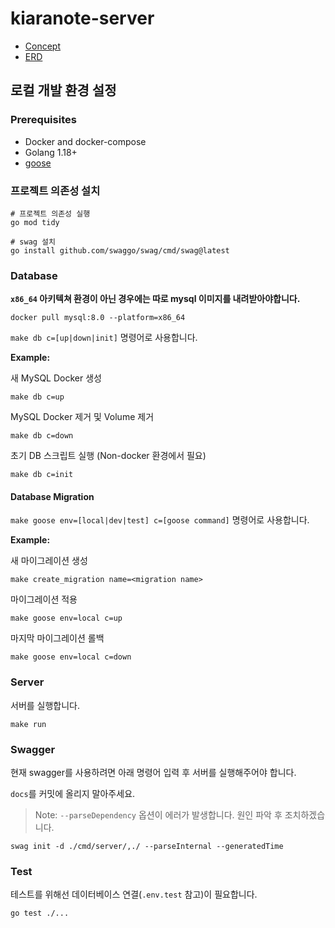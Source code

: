 # kiaranote-server 

* [Concept](https://demo.hedgedoc.org/JOieJRo0QNesVBdgEel48Q)
* [ERD](https://www.erdcloud.com/d/h2HrcZe3gYPNMe6Zb)

## 로컬 개발 환경 설정

### Prerequisites

- Docker and docker-compose
- Golang 1.18+
- [goose](https://github.com/pressly/goose)

### 프로젝트 의존성 설치

```shell
# 프로젝트 의존성 실행
go mod tidy

# swag 설치
go install github.com/swaggo/swag/cmd/swag@latest
```

### Database

**`x86_64` 아키텍쳐 환경이 아닌 경우에는 따로 mysql 이미지를 내려받아야합니다.**

```shell
docker pull mysql:8.0 --platform=x86_64
```

`make db c=[up|down|init]` 명령어로 사용합니다.

**Example:**

새 MySQL Docker 생성

```shell
make db c=up
```

MySQL Docker 제거 및 Volume 제거

```shell
make db c=down
```

초기 DB 스크립트 실행 (Non-docker 환경에서 필요)

```shell
make db c=init
```

#### Database Migration

`make goose env=[local|dev|test] c=[goose command]` 명령어로 사용합니다.

**Example:**

새 마이그레이션 생성

```shell
make create_migration name=<migration name>
```

마이그레이션 적용

```shell
make goose env=local c=up
```

마지막 마이그레이션 롤백

```shell
make goose env=local c=down
```

### Server

서버를 실행합니다.

```shell
make run
```

### Swagger

현재 swagger를 사용하려면 아래 명령어 입력 후 서버를 실행해주어야 합니다.

`docs`를 커밋에 올리지 말아주세요.

> Note: `--parseDependency` 옵션이 에러가 발생합니다. 원인 파악 후 조치하겠습니다.

```shell
swag init -d ./cmd/server/,./ --parseInternal --generatedTime
```

### Test

테스트를 위해선 데이터베이스 연결(`.env.test` 참고)이 필요합니다.

```shell
go test ./...
```